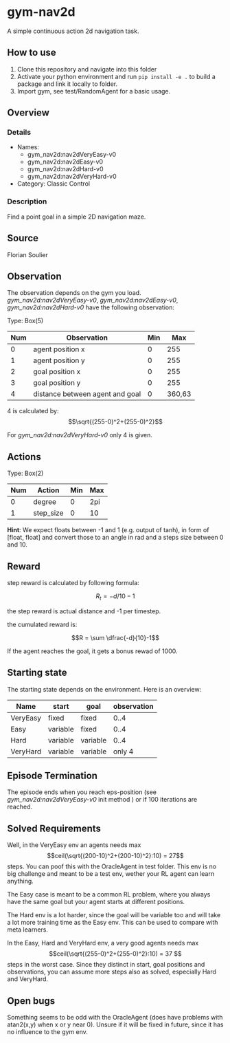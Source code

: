 # gym-nav2d
A simple continuous action 2d navigation task.

## How to use

1. Clone this repository and navigate into this folder
2. Activate your python environment and run `pip install -e .` to build a package and link it locally to folder.
3. Import gym, see test/RandomAgent for a basic usage.

## Overview
### Details
* Names: 
    * gym_nav2d:nav2dVeryEasy-v0
    * gym_nav2d:nav2dEasy-v0
    * gym_nav2d:nav2dHard-v0
    * gym_nav2d:nav2dVeryHard-v0
* Category: Classic Control

### Description
Find a point goal in a simple 2D navigation maze.

## Source
Florian Soulier

## Observation
The observation depends on the gym you load. _gym_nav2d:nav2dVeryEasy-v0_, _gym_nav2d:nav2dEasy-v0_, _gym_nav2d:nav2dHard-v0_ have the following observation:

Type: Box(5)

| Num  | Observation                     | Min  | Max    |
| ---- | ------------------------------- | ---- | ------ |
| 0    | agent position x                | 0    | 255    |
| 1    | agent position y                | 0    | 255    |
| 2    | goal position x                 | 0    | 255    |
| 3    | goal position y                 | 0    | 255    |
| 4    | distance between agent and goal | 0    | 360,63 |

4 is calculated by: $$\sqrt{(255-0)^2+(255-0)^2}$$

For _gym_nav2d:nav2dVeryHard-v0_ only 4 is given. 

## Actions

Type: Box(2)

| Num  | Action    | Min  | Max  |
| ---- | --------- | ---- | ---- |
| 0    | degree    | 0    | 2pi  |
| 1    | step_size | 0    | 10   |

**Hint**: We expect floats between -1 and 1 (e.g. output of tanh), in form of [float, float] and convert those to an angle in rad and a steps size between 0 and 10.

## Reward

step reward is calculated by following formula:

$$R_t = - d/10 - 1$$

the step reward is actual distance and -1 per timestep.

the cumulated reward is:

$$R = \sum \dfrac{-d}{10}-1$$

If the agent reaches the goal, it gets a bonus rewad of 1000. 

## Starting state

The starting state depends on the environment. Here is an overview:

| Name     | start    | goal     | observation |
| -------- | -------- | -------- | ----------- |
| VeryEasy | fixed    | fixed    | 0..4        |
| Easy     | variable | fixed    | 0..4        |
| Hard     | variable | variable | 0..4        |
| VeryHard | variable | variable | only 4      |

## Episode Termination

The episode ends when you  reach eps-position (see *gym_nav2d:nav2dVeryEasy-v0* init method ) or if 100 iterations are reached.

## Solved Requirements

Well, in the VeryEasy env an agents needs max $$ceil(\sqrt{(200-10)^2+(200-10)^2}:10) = 27$$ steps. You can poof this with the OracleAgent in test folder. This env is no big challenge and meant to be a test env, wether your RL agent can learn anything.

The Easy case is meant to be a common RL problem, where you always have the same goal but your agent starts at different positions.

The Hard env is a lot harder, since the goal will be variable too and will take a lot more training time as the Easy env. This can be used to compare with meta learners.

In the Easy, Hard and VeryHard env, a very good agents needs max $$ceil(\sqrt{(255-0)^2+(255-0)^2}:10) = 37 $$ steps in the worst case. Since they distinct in start, goal positions and observations, you can assume more steps also as solved, especially Hard and VeryHard.

## Open bugs

Something seems to be odd with the OracleAgent (does have problems with atan2(x,y) when x or y near 0). Unsure if it will be fixed in future, since it has no influence to the gym env.
